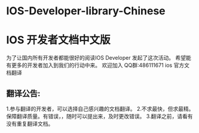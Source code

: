# IOS-Developer-library-Chinese
IOS 开发者文档中文版  
===================================  

为了让国内所有开发者都能很好的阅读IOS Developer 发起了这次活动。
希望能有更多的开发者加入到我们的行动中来。
欢迎加入  QQ群:486111671  ios 官方文档翻译

  
    
翻译公告:  
-----------------------------------  
1.参与翻译的开发者，可以选择自己感兴趣的文档翻译。
2.不求最快，但求最精。保障翻译质量。有错误，，随时可以提出来，及时更改错误。
3.翻译之前，请看有没有重复翻译文档。
    
